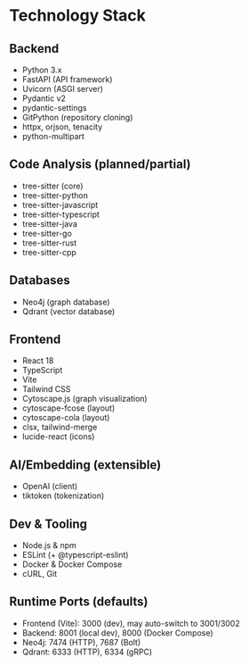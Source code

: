 # Technology Stack

## Backend
- Python 3.x
- FastAPI (API framework)
- Uvicorn (ASGI server)
- Pydantic v2
- pydantic-settings
- GitPython (repository cloning)
- httpx, orjson, tenacity
- python-multipart

## Code Analysis (planned/partial)
- tree-sitter (core)
- tree-sitter-python
- tree-sitter-javascript
- tree-sitter-typescript
- tree-sitter-java
- tree-sitter-go
- tree-sitter-rust
- tree-sitter-cpp

## Databases
- Neo4j (graph database)
- Qdrant (vector database)

## Frontend
- React 18
- TypeScript
- Vite
- Tailwind CSS
- Cytoscape.js (graph visualization)
- cytoscape-fcose (layout)
- cytoscape-cola (layout)
- clsx, tailwind-merge
- lucide-react (icons)

## AI/Embedding (extensible)
- OpenAI (client)
- tiktoken (tokenization)

## Dev & Tooling
- Node.js & npm
- ESLint (+ @typescript-eslint)
- Docker & Docker Compose
- cURL, Git

## Runtime Ports (defaults)
- Frontend (Vite): 3000 (dev), may auto-switch to 3001/3002
- Backend: 8001 (local dev), 8000 (Docker Compose)
- Neo4j: 7474 (HTTP), 7687 (Bolt)
- Qdrant: 6333 (HTTP), 6334 (gRPC)
